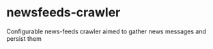 newsfeeds-crawler
=================

Configurable news-feeds crawler aimed to gather news messages and persist them
